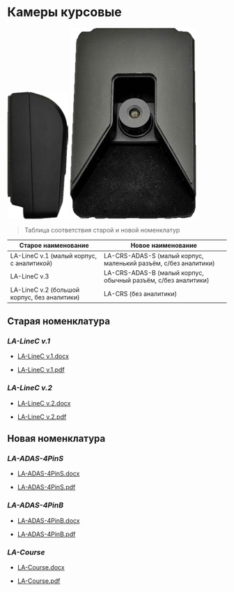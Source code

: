 # Камеры курсовые

![ADAS](../../img/adas-cutout.png) ![ADAS](../../img/img145-cutout.png ':size=200x292')

>Таблица соответствия старой и новой номенклатур

**Старое наименование** | **Новое наименование**
--- | ---
LA-LineC v.1 (малый корпус, с аналитикой) | LA-CRS-ADAS-S (малый корпус, маленький разъём, с/без аналитики)
LA-LineC v.3 | LA-CRS-ADAS-B (малый корпус, обычный разъём, с/без аналитики)
LA-LineC v.2 (большой корпус, без аналитики) | LA-CRS (без аналитики)

## Старая номенклатура

### *LA-LineC v.1*

* [LA-LineC v.1.docx](passports/Несогласованные/Камеры_курсовые/Старые_названия/LA-LineC_v.1.docx ':ignore')

* [LA-LineC v.1.pdf](passports/Несогласованные/Камеры_курсовые/Старые_названия/LA-LineC_v.1.pdf ':ignore')

### *LA-LineC v.2*

* [LA-LineC v.2.docx](passports/Несогласованные/Камеры_курсовые/Старые_названия/LA-LineC_v.2.docx ':ignore')

* [LA-LineC v.2.pdf](passports/Несогласованные/Камеры_курсовые/Старые_названия/LA-LineC_v.2.pdf ':ignore')

## Новая номенклатура

### *LA-ADAS-4PinS*

* [LA-ADAS-4PinS.docx](passports\Несогласованные\Камеры_курсовые\Новые_названия\LA-ADAS-4PinS.docx ':ignore')

* [LA-ADAS-4PinS.pdf](passports\Несогласованные\Камеры_курсовые\Новые_названия\LA-ADAS-4PinS.pdf ':ignore')

### *LA-ADAS-4PinB*

* [LA-ADAS-4PinB.docx](passports\Несогласованные\Камеры_курсовые\Новые_названия\LA-ADAS-4PinB.docx ':ignore')

* [LA-ADAS-4PinB.pdf](passports\Несогласованные\Камеры_курсовые\Новые_названия\LA-ADAS-4PinB.pdf ':ignore')

### *LA-Course*

* [LA-Course.docx](passports\Несогласованные\Камеры_курсовые\Новые_названия\LA-Course.docx ':ignore')

* [LA-Course.pdf](passports\Несогласованные\Камеры_курсовые\Новые_названия\LA-Course.pdf ':ignore')